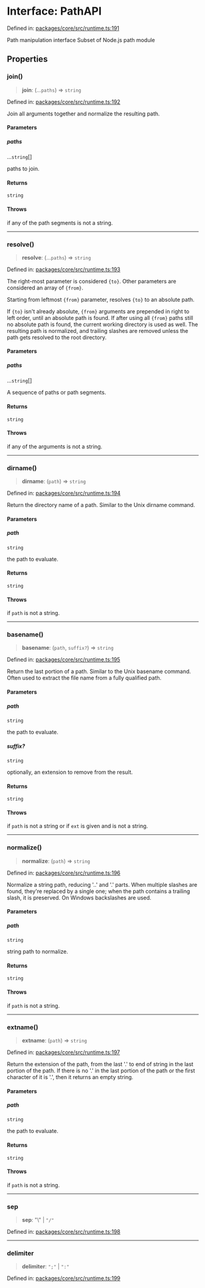 # Interface: PathAPI

Defined in: [packages/core/src/runtime.ts:191](https://github.com/vdeantoni/unblessed/blob/alpha/packages/core/src/runtime.ts#L191)

Path manipulation interface
Subset of Node.js path module

## Properties

### join()

> **join**: (...`paths`) => `string`

Defined in: [packages/core/src/runtime.ts:192](https://github.com/vdeantoni/unblessed/blob/alpha/packages/core/src/runtime.ts#L192)

Join all arguments together and normalize the resulting path.

#### Parameters

##### paths

...`string`[]

paths to join.

#### Returns

`string`

#### Throws

if any of the path segments is not a string.

---

### resolve()

> **resolve**: (...`paths`) => `string`

Defined in: [packages/core/src/runtime.ts:193](https://github.com/vdeantoni/unblessed/blob/alpha/packages/core/src/runtime.ts#L193)

The right-most parameter is considered `{to}`. Other parameters are considered an array of `{from}`.

Starting from leftmost `{from}` parameter, resolves `{to}` to an absolute path.

If `{to}` isn't already absolute, `{from}` arguments are prepended in right to left order,
until an absolute path is found. If after using all `{from}` paths still no absolute path is found,
the current working directory is used as well. The resulting path is normalized,
and trailing slashes are removed unless the path gets resolved to the root directory.

#### Parameters

##### paths

...`string`[]

A sequence of paths or path segments.

#### Returns

`string`

#### Throws

if any of the arguments is not a string.

---

### dirname()

> **dirname**: (`path`) => `string`

Defined in: [packages/core/src/runtime.ts:194](https://github.com/vdeantoni/unblessed/blob/alpha/packages/core/src/runtime.ts#L194)

Return the directory name of a path. Similar to the Unix dirname command.

#### Parameters

##### path

`string`

the path to evaluate.

#### Returns

`string`

#### Throws

if `path` is not a string.

---

### basename()

> **basename**: (`path`, `suffix?`) => `string`

Defined in: [packages/core/src/runtime.ts:195](https://github.com/vdeantoni/unblessed/blob/alpha/packages/core/src/runtime.ts#L195)

Return the last portion of a path. Similar to the Unix basename command.
Often used to extract the file name from a fully qualified path.

#### Parameters

##### path

`string`

the path to evaluate.

##### suffix?

`string`

optionally, an extension to remove from the result.

#### Returns

`string`

#### Throws

if `path` is not a string or if `ext` is given and is not a string.

---

### normalize()

> **normalize**: (`path`) => `string`

Defined in: [packages/core/src/runtime.ts:196](https://github.com/vdeantoni/unblessed/blob/alpha/packages/core/src/runtime.ts#L196)

Normalize a string path, reducing '..' and '.' parts.
When multiple slashes are found, they're replaced by a single one; when the path contains a trailing slash, it is preserved. On Windows backslashes are used.

#### Parameters

##### path

`string`

string path to normalize.

#### Returns

`string`

#### Throws

if `path` is not a string.

---

### extname()

> **extname**: (`path`) => `string`

Defined in: [packages/core/src/runtime.ts:197](https://github.com/vdeantoni/unblessed/blob/alpha/packages/core/src/runtime.ts#L197)

Return the extension of the path, from the last '.' to end of string in the last portion of the path.
If there is no '.' in the last portion of the path or the first character of it is '.', then it returns an empty string.

#### Parameters

##### path

`string`

the path to evaluate.

#### Returns

`string`

#### Throws

if `path` is not a string.

---

### sep

> **sep**: "\\" \| `"/"`

Defined in: [packages/core/src/runtime.ts:198](https://github.com/vdeantoni/unblessed/blob/alpha/packages/core/src/runtime.ts#L198)

---

### delimiter

> **delimiter**: `";"` \| `":"`

Defined in: [packages/core/src/runtime.ts:199](https://github.com/vdeantoni/unblessed/blob/alpha/packages/core/src/runtime.ts#L199)
